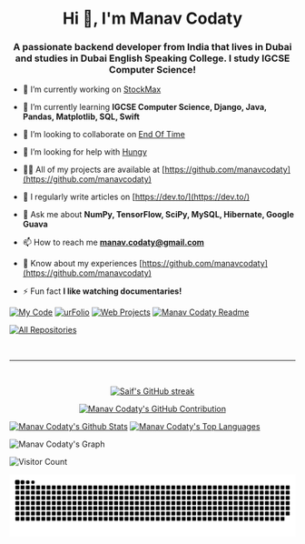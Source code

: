 <h1 align="center">Hi 👋, I'm Manav Codaty</h1>
<h3 align="center">A passionate backend developer from India that lives in Dubai and studies in Dubai English Speaking College. I study IGCSE Computer Science!</h3>



- 🔭 I’m currently working on [StockMax](https://github.com/manavcodaty/StockMax)

- 🌱 I’m currently learning **IGCSE Computer Science, Django, Java, Pandas, Matplotlib, SQL, Swift**

- 👯 I’m looking to collaborate on [End Of Time](https://github.com/manavcodaty/End-of-Time-)

- 🤝 I’m looking for help with [Hungy](https://github.com/manavcodaty/Hungy-App)

- 👨‍💻 All of my projects are available at [https://github.com/manavcodaty](https://github.com/manavcodaty)

- 📝 I regularly write articles on [https://dev.to/](https://dev.to/)

- 💬 Ask me about **NumPy, TensorFlow, SciPy, MySQL, Hibernate, Google Guava**

- 📫 How to reach me **manav.codaty@gmail.com**

- 📄 Know about my experiences [https://github.com/manavcodaty](https://github.com/manavcodaty)

- ⚡ Fun fact **I like watching documentaries!**

[![My Code](https://github-readme-stats.vercel.app/api/pin/?username=manavcodaty&repo=Manav_Code&border_color=7F3FBF&bg_color=0D1117&title_color=C9D1D9&text_color=8B949E&icon_color=7F3FBF)](https://github.com/manavcodaty/Manav_Code)
[![urFolio](https://github-readme-stats.vercel.app/api/pin/?username=alsiam&repo=urfolio&border_color=7F3FBF&bg_color=0D1117&title_color=C9D1D9&text_color=8B949E&icon_color=7F3FBF)](https://github.com/manavcodaty/Manav_Code/tree/origin/Computer_Science)
[![Web Projects](https://github-readme-stats.vercel.app/api/pin/?username=alsiam&repo=web-projects&border_color=7F3FBF&bg_color=0D1117&title_color=C9D1D9&text_color=8B949E&icon_color=7F3FBF)](https://github.com/alsiam/web-projects)
[![Manav Codaty Readme](https://github-readme-stats.vercel.app/api/pin/?username=alsiam&repo=alsiam&border_color=7F3FBF&bg_color=0D1117&title_color=C9D1D9&text_color=8B949E&icon_color=7F3FBF)](https://github.com/alsiam/alsiam)

<p align="left">
  <a href="https://github.com/alsiam?tab=repositories" target="_blank"><img alt="All Repositories" title="All Repositories" src="https://img.shields.io/badge/-All%20Repos-2962FF?style=for-the-badge&logo=koding&logoColor=white"/></a>
</p>

<br/>
<hr/>
<br/>

<p align="center">
  <a href="https://github.com/alsiam">
    <img src="https://github-readme-streak-stats.herokuapp.com/?user=alsiam&theme=radical&border=7F3FBF&background=0D1117" alt="Saif's GitHub streak"/>
  </a>
</p>

<p align="center">
  <a href="https://github.com/alsiam">
    <img src="https://github-profile-summary-cards.vercel.app/api/cards/profile-details?username=alsiam&theme=radical" alt="Manav Codaty's GitHub Contribution"/>
  </a>
</p>

<a> 
    <a href="https://github.com/alsiam"><img alt="Manav Codaty's Github Stats" src="https://denvercoder1-github-readme-stats.vercel.app/api?username=alsiam&show_icons=true&count_private=true&theme=react&border_color=7F3FBF&bg_color=0D1117&title_color=F85D7F&icon_color=F8D866" height="192px" width="49.5%"/></a>
  <a href="https://github.com/alsiam"><img alt="Manav Codaty's Top Languages" src="https://denvercoder1-github-readme-stats.vercel.app/api/top-langs/?username=alsiam&langs_count=8&layout=compact&theme=react&border_color=7F3FBF&bg_color=0D1117&title_color=F85D7F&icon_color=F8D866" height="192px" width="49.5%"/></a>
  <br/>
</a>


![Manav Codaty's Graph](https://github-readme-activity-graph.vercel.app/graph?username=alsiam&custom_title=Al%20Siam's%20GitHub%20Activity%20Graph&bg_color=0D1117&color=7F3FBF&line=7F3FBF&point=7F3FBF&area_color=FFFFFF&title_color=FFFFFF&area=true)

![Visitor Count](https://profile-counter.glitch.me/{manavcodaty}/count.svg)


<p align="center">


![Snake animation](https://github.com/Fir121/Fir121/blob/output/github-snake-dark.svg)

</p>

